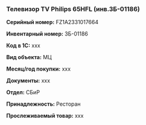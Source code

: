 ### Телевизор TV Philips 65HFL (инв.ЗБ-01186) </br>

**Серийный номер:** FZ1A2331017664 </br>

**Инвентарный номер:** ЗБ-01186 </br>

**Код в 1С:** xxx </br> 

**Вид объекта:** МЦ

**Месяц/год покупки:** xxx </br>

**Документы:** xxx  </br>

**Отдел:** СБиР </br>

**Принадлежность:** Ресторан </br>

**Прослеживаемый товар:** xxx
